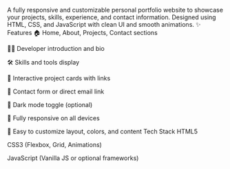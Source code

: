 A fully responsive and customizable personal portfolio website to showcase your projects, skills, experience, and contact information. Designed using HTML, CSS, and JavaScript with clean UI and smooth animations.
✨ Features
🏠 Home, About, Projects, Contact sections

🧑‍💼 Developer introduction and bio

🛠️ Skills and tools display

📂 Interactive project cards with links

💬 Contact form or direct email link

🌙 Dark mode toggle (optional)

📱 Fully responsive on all devices

🎨 Easy to customize layout, colors, and content
 Tech Stack
HTML5

CSS3 (Flexbox, Grid, Animations)

JavaScript (Vanilla JS or optional frameworks)
